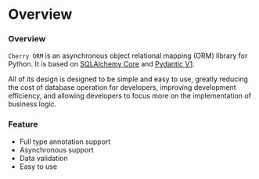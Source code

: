 # Overview

### Overview

`Cherry ORM` is an asynchronous object relational mapping (ORM) library for Python. It is based on [SQLAlchemy Core](https://www.sqlalchemy.org/) and [Pydantic V1](https://docs.pydantic.dev/1.10/).

All of its design is designed to be simple and easy to use, greatly reducing the cost of database operation for developers, improving development efficiency, and allowing developers to focus more on the implementation of business logic.

### Feature

- Full type annotation support
- Asynchronous support
- Data validation
- Easy to use
